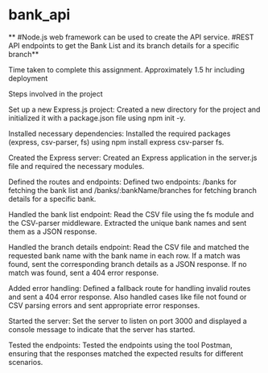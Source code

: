 # bank_api

** #Node.js web framework can be used to create the API service.
#REST API endpoints to get the Bank List and its branch details for a specific branch**

Time taken to complete this assignment. Approximately 1.5 hr including deployment 



Steps involved in the project 

Set up a new Express.js project: Created a new directory for the project and initialized it with a package.json file using npm init -y.

Installed necessary dependencies: Installed the required packages (express, csv-parser, fs) using npm install express csv-parser fs.

Created the Express server: Created an Express application in the server.js file and required the necessary modules.

Defined the routes and endpoints: Defined two endpoints: /banks for fetching the bank list and /banks/:bankName/branches for fetching branch details for a specific bank.

Handled the bank list endpoint: Read the CSV file using the fs module and the CSV-parser middleware. Extracted the unique bank names and sent them as a JSON response.

Handled the branch details endpoint: Read the CSV file and matched the requested bank name with the bank name in each row. If a match was found, sent the corresponding branch details as a JSON response. If no match was found, sent a 404 error response.

Added error handling: Defined a fallback route for handling invalid routes and sent a 404 error response. Also handled cases like file not found or CSV parsing errors and sent appropriate error responses.

Started the server: Set the server to listen on port 3000 and displayed a console message to indicate that the server has started.

Tested the endpoints: Tested the endpoints using the tool Postman, ensuring that the responses matched the expected results for different scenarios.
